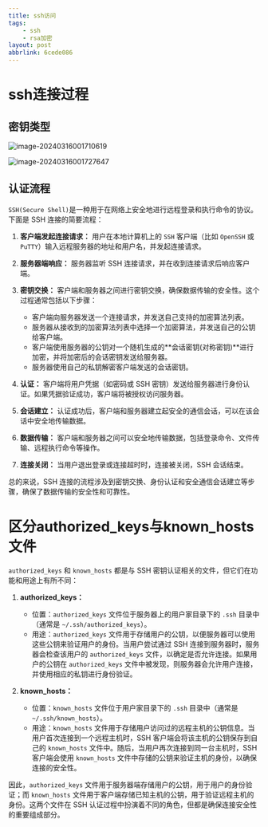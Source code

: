 ```yaml
---
title: ssh访问
tags:
	- ssh
	- rsa加密
layout: post
abbrlink: 6cede086
---
```


# ssh连接过程

## 密钥类型

![image-20240316001710619](../img/ssh%E8%AE%BF%E9%97%AE.assets/image-20240316001710619.png)

![image-20240316001727647](../img/ssh%E8%AE%BF%E9%97%AE.assets/image-20240316001727647.png)

## 认证流程

`SSH(Secure Shell)`是一种用于在网络上安全地进行远程登录和执行命令的协议。下面是 SSH 连接的简要流程：

1. **客户端发起连接请求：** 用户在本地计算机上的 `SSH` 客户端（比如 `OpenSSH` 或 `PuTTY`）输入远程服务器的地址和用户名，并发起连接请求。

2. **服务器端响应：** 服务器监听 SSH 连接请求，并在收到连接请求后响应客户端。

3. **密钥交换：** 客户端和服务器之间进行密钥交换，确保数据传输的安全性。这个过程通常包括以下步骤：
   - 客户端向服务器发送一个连接请求，并发送自己支持的加密算法列表。
   - 服务器从接收到的加密算法列表中选择一个加密算法，并发送自己的公钥给客户端。
   - 客户端使用服务器的公钥对一个随机生成的**会话密钥(对称密钥)**进行加密，并将加密后的会话密钥发送给服务器。
   - 服务器使用自己的私钥解密客户端发送的会话密钥。

4. **认证：** 客户端将用户凭据（如密码或 SSH 密钥）发送给服务器进行身份认证。如果凭据验证成功，客户端将被授权访问服务器。

5. **会话建立：** 认证成功后，客户端和服务器建立起安全的通信会话，可以在该会话中安全地传输数据。

6. **数据传输：** 客户端和服务器之间可以安全地传输数据，包括登录命令、文件传输、远程执行命令等操作。

7. **连接关闭：** 当用户退出登录或连接超时时，连接被关闭，SSH 会话结束。

总的来说，SSH 连接的流程涉及到密钥交换、身份认证和安全通信会话建立等步骤，确保了数据传输的安全性和可靠性。



# 区分authorized_keys与known_hosts文件

`authorized_keys` 和 `known_hosts` 都是与 SSH 密钥认证相关的文件，但它们在功能和用途上有所不同：

1. **authorized_keys：**
   - 位置：`authorized_keys` 文件位于服务器上的用户家目录下的 `.ssh` 目录中（通常是 `~/.ssh/authorized_keys`）。
   - 用途：`authorized_keys` 文件用于存储用户的公钥，以便服务器可以使用这些公钥来验证用户的身份。当用户尝试通过 SSH 连接到服务器时，服务器会检查该用户的 `authorized_keys` 文件，以确定是否允许连接。如果用户的公钥在 `authorized_keys` 文件中被发现，则服务器会允许用户连接，并使用相应的私钥进行身份验证。

2. **known_hosts：**
   - 位置：`known_hosts` 文件位于用户家目录下的 `.ssh` 目录中（通常是 `~/.ssh/known_hosts`）。
   - 用途：`known_hosts` 文件用于存储用户访问过的远程主机的公钥信息。当用户首次连接到一个远程主机时，SSH 客户端会将该主机的公钥保存到自己的 `known_hosts` 文件中。随后，当用户再次连接到同一台主机时，SSH 客户端会使用 `known_hosts` 文件中存储的公钥来验证主机的身份，以确保连接的安全性。

因此，`authorized_keys` 文件用于服务器端存储用户的公钥，用于用户的身份验证；而 `known_hosts` 文件用于客户端存储已知主机的公钥，用于验证远程主机的身份。这两个文件在 SSH 认证过程中扮演着不同的角色，但都是确保连接安全性的重要组成部分。